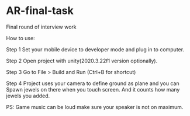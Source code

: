 # AR-final-task
Final round of interview work

How to use:

Step 1
Set your mobile device to developer mode and plug in to computer.

Step 2
Open project with unity(2020.3.22f1 version optionally).

Step 3
Go to File > Build and Run (Ctrl+B for shortcut)

Step 4
Project uses your camera to define ground as plane and you can Spawn jewels on there when you touch screen. And it counts how many jewels you added.


PS:
Game music can be loud make sure your speaker is not on maximum.